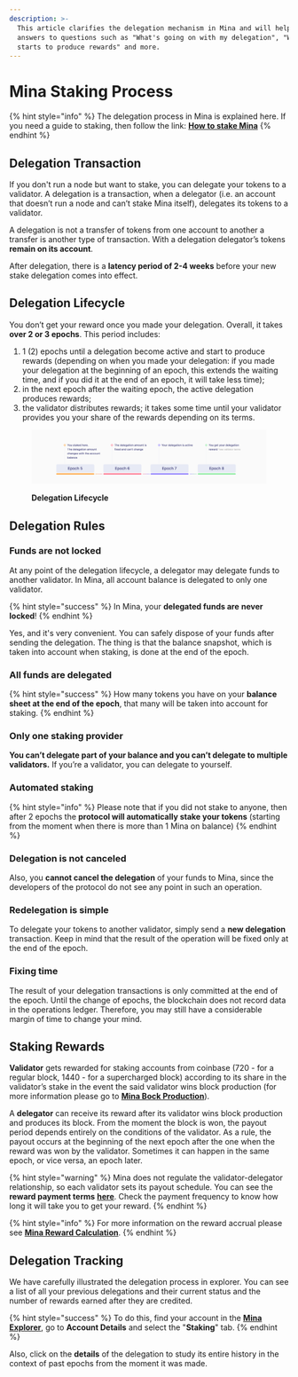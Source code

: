 ```yaml
---
description: >-
  This article clarifies the delegation mechanism in Mina and will help you find
  answers to questions such as "What's going on with my delegation", "When it
  starts to produce rewards" and more.
---
```


# Mina Staking Process



{% hint style="info" %}
The delegation process in Mina is explained here. If you need a guide to staking, then follow the link: [**How to stake Mina**](https://docs.staketab.com/how-to-stake/mina/how-to-stake-mina)&#x20;
{% endhint %}

## Delegation Transaction <a href="#delegation-transaction" id="delegation-transaction"></a>

If you don't run a node but want to stake, you can delegate your tokens to a validator. A delegation is a transaction, when a delegator (i.e. an account that doesn’t run a node and can’t stake Mina itself), delegates its tokens to a validator.

A delegation is not a transfer of tokens from one account to another a transfer is another type of transaction. With a delegation delegator’s tokens **remain on its account**.&#x20;

After delegation, there is a **latency period of 2-4 weeks** before your new stake delegation comes into effect.

## Delegation Lifecycle <a href="#delegation-lifecycle" id="delegation-lifecycle"></a>

You don’t get your reward once you made your delegation. Overall, it takes **over 2 or 3 epochs**. This period includes:

1. 1 (2) epochs until a delegation become active and start to produce rewards (depending on when you made your delegation: if you made your delegation at the beginning of an epoch, this extends the waiting time, and if you did it at the end of an epoch, it will take less time);
2. in the next epoch after the waiting epoch, the active delegation produces rewards;
3. the validator distributes rewards; it takes some time until your validator provides you your share of the rewards depending on its terms.&#x20;

<figure><img src="../../.gitbook/assets/10153248-0087-4082-87c0-8e406aa8c8ec.png" alt=""><figcaption><p><strong>Delegation Lifecycle</strong></p></figcaption></figure>

## Delegation Rules

### Funds are not locked

At any point of the delegation lifecycle, a delegator may delegate funds to another validator. In Mina, all account balance is delegated to only one validator.

{% hint style="success" %}
In Mina, your **delegated funds are** **never locked**!
{% endhint %}

Yes, and it's very convenient. You can safely dispose of your funds after sending the delegation. The thing is that the balance snapshot, which is taken into account when staking, is done at the end of the epoch.&#x20;

### All funds are delegated

{% hint style="success" %}
How many tokens you have on your **balance sheet at the end of the epoch**, that many will be taken into account for staking.
{% endhint %}

### **Only one staking provider**

**You can’t delegate part of your balance and you can’t delegate to multiple validators.** If you’re a validator, you can delegate to yourself.

### Automated staking

{% hint style="info" %}
Please note that if you did not stake to anyone, then after 2 epochs the **protocol will automatically stake your tokens** (starting from the moment when there is more than 1 Mina on balance)
{% endhint %}

### Delegation is not canceled

Also, you **cannot cancel the delegation** of your funds to Mina, since the developers of the protocol do not see any point in such an operation.&#x20;

### Redelegation is simple

To delegate your tokens to another validator, simply send a **new delegation** transaction. Keep in mind that the result of the operation will be fixed only at the end of the epoch.

### Fixing time

The result of your delegation transactions is only committed at the end of the epoch. Until the change of epochs, the blockchain does not record data in the operations ledger. Therefore, you may still have a considerable margin of time to change your mind.



## Staking Rewards

**Validator** gets rewarded for staking accounts from coinbase (720 - for a regular block, 1440 - for a supercharged block) according to its share in the validator’s stake in the event the said validator wins block production (for more information please go to [**Mina Bock Production**](https://docs.staketab.com/academy/mina/mina-block-production)).

A **delegator** can receive its reward after its validator wins block production and produces its block. From the moment the block is won, the payout period depends entirely on the conditions of the validator. As a rule, the payout occurs at the beginning of the next epoch after the one when the reward was won by the validator. Sometimes it can happen in the same epoch, or vice versa, an epoch later.&#x20;

{% hint style="warning" %}
Mina does not regulate the validator-delegator relationship, so each validator sets its payout schedule. You can see the **reward payment terms** [**here**](https://mina.staketab.com/mainnet/validators/terms?epoch=35\&isFullyUnlocked=false\&isNotAnonymous=true\&isVerifOnly=false\&isWithFee=true\&orderBy=DESC\&page=0\&searchStr=\&size=100\&sortBy=amount\_staked\&stake=1000\&type=active). Check the payment frequency to know how long it will take you to get your reward.
{% endhint %}

{% hint style="info" %}
For more information on the reward accrual please see [**Mina Reward Calculation**](https://docs.staketab.com/academy/mina/mina-reward-calculation).
{% endhint %}

## Delegation Tracking&#x20;

We have carefully illustrated the delegation process in explorer. You can see a list of all your previous delegations and their current status and the number of rewards earned after they are credited.&#x20;

{% hint style="success" %}
&#x20;To do this, find your account in the [**Mina Explorer**](https://mina.staketab.com/), go to **Account Details** and select the "**Staking**" tab.
{% endhint %}

Also, click on the **details** of the delegation to study its entire history in the context of past epochs from the moment it was made.

